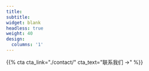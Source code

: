 ```yaml
---
title:
subtitle:
widget: blank
headless: true
weight: 40
design:
  columns: '1'
---
```


{{% cta cta_link="./contact/" cta_text="联系我们 →" %}}
